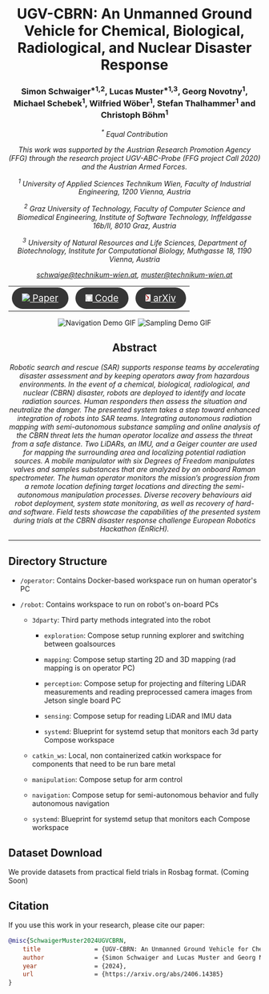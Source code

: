 <h1 align="center">
UGV-CBRN: An Unmanned Ground Vehicle for Chemical, Biological, Radiological, and Nuclear Disaster Response
</h1>

<h3 align="center">
Simon Schwaiger<sup>*1,2</sup>, Lucas Muster<sup>*1,3</sup>, Georg Novotny<sup>1</sup>, Michael Schebek<sup>1</sup>, Wilfried Wöber<sup>1</sup>, Stefan Thalhammer<sup>1</sup> and Christoph Böhm<sup>1</sup>
</h3>

<i align="center">

<sup>\*</sup> Equal Contribution

This work was supported by the Austrian Research Promotion Agency (FFG) through the research project UGV-ABC-Probe (FFG project Call 2020) and the Austrian Armed Forces.

<sup>1</sup> University of Applied Sciences Technikum Wien, Faculty of Industrial Engineering, 1200 Vienna, Austria

<sup>2</sup> Graz University of Technology, Faculty of Computer Science and Biomedical Engineering, Institute of Software Technology, Inffeldgasse 16b/II, 8010 Graz, Austria

<sup>3</sup> University of Natural Resources and Life Sciences, Department of Biotechnology, Institute for Computational Biology, Muthgasse 18, 1190 Vienna, Austria

<a href="mailto:schwaige@technikumwien.at">schwaige@technikum-wien.at</a>,
<a href="mailto:muster@technikumwien.at">muster@technikum-wien.at</a>

</i>

<table align="center" style="border-collapse: collapse; width: 450px;">
  <tr>
    <td align="middle" style="border: none;">
      <a href="https://arxiv.org/pdf/2406.14385" style="color: white; font-size: 14pt;">
        <div style="background-color: #363636; border-radius: 50px; padding: 10px 20px;">
            <img src="img/document_icon.svg" height="14"> Paper
        </div>
      </a>
    </td>
    <td align="middle" style="border: none;">
      <a href="https://github.com/TW-Robotics/search-and-rescue-robot-2024/tree/main" style="color: white; font-size: 14pt;">
        <div style="background-color: #363636; border-radius: 50px; padding: 10px 20px;">
            <img src="img/logo_github.png" height="14"> Code
        </div>
      </a>
    </td>
    <td align="middle" style="border: none;">
      <a href="https://arxiv.org/abs/2406.14385" style="color: white; font-size: 14pt;">
        <div style="background-color: #363636; border-radius: 50px; padding: 10px 20px;">
            <img src="img/logo_arxiv.png" height="14"> arXiv
        </div>
      </a>
    </td>
  </tr>
</table>

<div style="max-width: 800px; margin: auto;", align="center">
  <img src="./img/NavigationDemo.gif" alt="Navigation Demo GIF" width="45%">
  <img src="./img/SamplingDemo.gif" alt="Sampling Demo GIF" width="45%">
</div>

<h2 align="center"> Abstract</h2>

<i align="center">

Robotic search and rescue (SAR) supports response teams by accelerating disaster assessment and by keeping operators away from hazardous environments. In the event of a chemical, biological, radiological, and nuclear (CBRN) disaster, robots are deployed to identify and locate radiation sources. Human responders then assess the situation and neutralize the danger. The presented system takes a step toward enhanced integration of robots into SAR teams. Integrating autonomous radiation mapping with semi-autonomous substance sampling and online analysis of the CBRN threat lets the human operator localize and assess the threat from a safe distance. Two LiDARs, an IMU, and a Geiger counter are used for mapping the surrounding area and localizing potential radiation sources. A mobile manipulator with six Degrees of Freedom manipulates valves and samples substances that are analyzed by an onboard Raman spectrometer. The human operator monitors the mission’s progression from a remote location defining target locations and directing the semi-autonomous manipulation processes. Diverse recovery behaviours aid robot deployment, system state monitoring, as well as recovery of hard- and software. Field tests showcase the capabilities of the presented system during trials at the CBRN disaster response
challenge European Robotics Hackathon (EnRicH).

</i>

***************************************

## Directory Structure

* `/operator`:
    Contains Docker-based workspace run on human operator's PC

* `/robot`:
    Contains workspace to run on robot's on-board PCs
    
    - `3dparty`:
        Third party methods integrated into the robot

        * `exploration`:
            Compose setup running explorer and switching between goalsources

        * `mapping`:
            Compose setup starting 2D and 3D mapping (rad mapping is on operator PC)

        * `perception`:
            Compose setup for projecting and filtering LiDAR measurements and reading preprocessed camera images from Jetson single board PC

        * `sensing`:
            Compose setup for reading LiDAR and IMU data

        * `systemd`:
            Blueprint for systemd setup that monitors each 3d party Compose workspace

    - `catkin_ws`:
        Local, non containerized catkin workspace for components that need to be run bare metal

    - `manipulation`:
        Compose setup for arm control

    - `navigation`:
        Compose setup for semi-autonomous behavior and fully autonomous navigation

    - `systemd`:
        Blueprint for systemd setup that monitors each Compose workspace

## Dataset Download

We provide datasets from practical field trials in Rosbag format. (Coming Soon)

## Citation

If you use this work in your research, please cite our paper:

```bibtex
@misc{SchwaigerMuster2024UGVCBRN,
    title               = {UGV-CBRN: An Unmanned Ground Vehicle for Chemical, Biological, Radiological, and Nuclear Disaster Response. \textit{arXiv preprint arXiv:2406.14385}}, 
    author              = {Simon Schwaiger and Lucas Muster and Georg Novotny and Michael Schebek and Wilfried Wöber and Stefan Thalhammer and Christoph Böhm},
    year                = {2024},
    url                 = {https://arxiv.org/abs/2406.14385}
}
```


